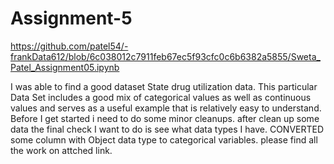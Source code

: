 # Assignment-5


https://github.com/patel54/-frankData612/blob/6c038012c7911feb67ec5f93cfc0c6b6382a5855/Sweta_Patel_Assignment05.ipynb

I was able to find a good dataset State drug utilization data. This particular Data Set includes a good mix of categorical values as well as continuous values and serves as a useful example that is relatively easy to understand. 
Before I get started i need to do some minor cleanups. 
after clean up some data the final check I want to do is see what data types I have.
CONVERTED some column with Object data type to categorical variables.
please find all the work on attched link.
